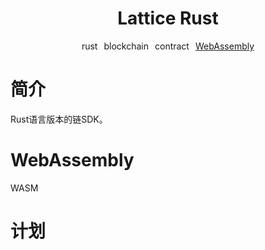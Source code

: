 <h1 align="center">Lattice Rust</h1>
<div style="display:flex;justify-content:center;gap:10px;">
    <a>rust</a>
    <a>blockchain</a>
    <a>contract</a>
    <a href="#WebAssembly">WebAssembly</a>
</div>

<h1>简介</h1>
Rust语言版本的链SDK。

<h1 id="WebAssembly ">WebAssembly</h1>
WASM

<h1>计划</h1>
